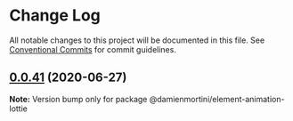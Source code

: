# Change Log

All notable changes to this project will be documented in this file.
See [Conventional Commits](https://conventionalcommits.org) for commit guidelines.

## [0.0.41](https://github.com/damienmortini/lib/compare/@damienmortini/element-animation-lottie@0.0.40...@damienmortini/element-animation-lottie@0.0.41) (2020-06-27)

**Note:** Version bump only for package @damienmortini/element-animation-lottie
